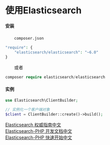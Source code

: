 # 使用Elasticsearch

#### 安装

　　`composer.json`

```php
"require": {
    "elasticsearch/elasticsearch": "~6.0"
}
```

　　或者

```php
composer require elasticsearch/elasticsearch
```

#### 实例

```php
use Elasticsearch\ClientBuilder;

// 实例化一个客户端对象
$client = ClientBuilder::create()->build();
```

[Elasticsearch 权威指南中文](https://www.elastic.co/guide/cn/elasticsearch/guide/current/index.html)<br>
[Elasticsearch-PHP 开发文档中文](https://www.elastic.co/guide/cn/elasticsearch/php/current/index.html)<br>
[Elasticsearch-PHP 快速开始中文](https://www.elastic.co/guide/cn/elasticsearch/php/current/_quickstart.html)<br>
